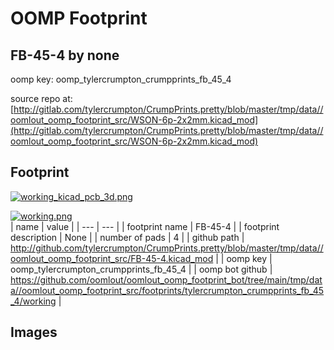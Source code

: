 # OOMP Footprint  
## FB-45-4  by none  
  
oomp key: oomp_tylercrumpton_crumpprints_fb_45_4  
  
source repo at: [http://gitlab.com/tylercrumpton/CrumpPrints.pretty/blob/master/tmp/data//oomlout_oomp_footprint_src/WSON-6p-2x2mm.kicad_mod](http://gitlab.com/tylercrumpton/CrumpPrints.pretty/blob/master/tmp/data//oomlout_oomp_footprint_src/WSON-6p-2x2mm.kicad_mod)  
## Footprint  
  
[![working_kicad_pcb_3d.png](working_kicad_pcb_3d_600.png)](working_kicad_pcb_3d.png)  
  
[![working.png](working_600.png)](working.png)  
| name | value | 
| --- | --- | 
| footprint name | FB-45-4 | 
| footprint description | None | 
| number of pads | 4 | 
| github path | http://github.com/tylercrumpton/CrumpPrints.pretty/blob/master/tmp/data//oomlout_oomp_footprint_src/FB-45-4.kicad_mod | 
| oomp key | oomp_tylercrumpton_crumpprints_fb_45_4 | 
| oomp bot github | https://github.com/oomlout/oomlout_oomp_footprint_bot/tree/main/tmp/data//oomlout_oomp_footprint_src/footprints/tylercrumpton_crumpprints_fb_45_4/working | 
## Images  
